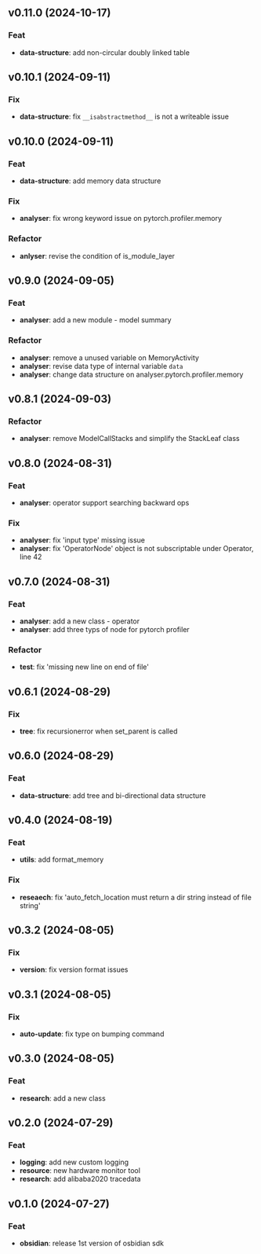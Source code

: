 ## v0.11.0 (2024-10-17)

### Feat

- **data-structure**: add non-circular doubly linked table

## v0.10.1 (2024-09-11)

### Fix

- **data-structure**: fix `__isabstractmethod__` is not a writeable issue

## v0.10.0 (2024-09-11)

### Feat

- **data-structure**: add memory data structure

### Fix

- **analyser**: fix wrong keyword issue on pytorch.profiler.memory

### Refactor

- **anlyser**: revise the condition of is_module_layer

## v0.9.0 (2024-09-05)

### Feat

- **analyser**: add a new module - model summary

### Refactor

- **analyser**: remove a unused variable on MemoryActivity
- **analyser**: revise data type of internal variable `data`
- **analyser**: change data structure on analyser.pytorch.profiler.memory

## v0.8.1 (2024-09-03)

### Refactor

- **analyser**: remove ModelCallStacks and simplify the StackLeaf class

## v0.8.0 (2024-08-31)

### Feat

- **analyser**: operator support searching backward ops

### Fix

- **analyser**: fix 'input type' missing issue
- **analyser**: fix 'OperatorNode' object is not subscriptable under Operator, line 42

## v0.7.0 (2024-08-31)

### Feat

- **analyser**: add a new class - operator
- **analyser**: add three typs of node for pytorch profiler

### Refactor

- **test**: fix 'missing new line on end of file'

## v0.6.1 (2024-08-29)

### Fix

- **tree**: fix recursionerror when set_parent is called

## v0.6.0 (2024-08-29)

### Feat

- **data-structure**: add tree and bi-directional data structure

## v0.4.0 (2024-08-19)

### Feat

- **utils**: add format_memory

### Fix

- **reseaech**: fix 'auto_fetch_location must return a dir string instead of file string'

## v0.3.2 (2024-08-05)

### Fix

- **version**: fix version format issues

## v0.3.1 (2024-08-05)

### Fix

- **auto-update**: fix type on bumping command

## v0.3.0 (2024-08-05)

### Feat

- **research**: add a new class

## v0.2.0 (2024-07-29)

### Feat

- **logging**: add new custom logging
- **resource**: new hardware monitor tool
- **research**: add alibaba2020 tracedata

## v0.1.0 (2024-07-27)

### Feat

- **obsidian**: release 1st version of osbidian sdk
